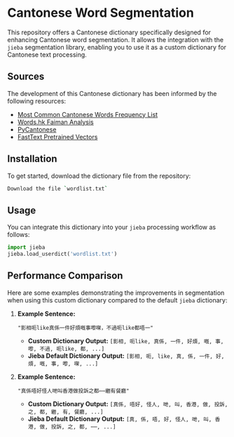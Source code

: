 # Cantonese Word Segmentation

This repository offers a Cantonese dictionary specifically designed for enhancing Cantonese word segmentation. It allows the integration with the `jieba` segmentation library, enabling you to use it as a custom dictionary for Cantonese text processing.

## Sources

The development of this Cantonese dictionary has been informed by the following resources:

- [Most Common Cantonese Words Frequency List](https://www.reddit.com/r/Cantonese/comments/62i3ud/most_common_cantonese_words_frequency_list/)
- [Words.hk Faiman Analysis](https://words.hk/faiman/analysis/existingcharpronunciations/DATA)
- [PyCantonese](http://pycantonese.org/)
- [FastText Pretrained Vectors](https://fasttext.cc/docs/en/pretrained-vectors.html)

## Installation

To get started, download the dictionary file from the repository:

```bash
Download the file `wordlist.txt`
```

## Usage

You can integrate this dictionary into your `jieba` processing workflow as follows:

```python
import jieba
jieba.load_userdict('wordlist.txt')
```

## Performance Comparison

Here are some examples demonstrating the improvements in segmentation when using this custom dictionary compared to the default `jieba` dictionary:

1. **Example Sentence:**

   `"影相呃like真係一件好煩嘅事嚟㗎，不過呃like都唔一"`

   - **Custom Dictionary Output:**
     `[影相, 呃like, 真係, 一件, 好煩, 嘅, 事, 嚟, 不過, 呃like, 都, ...]`
   - **Jieba Default Dictionary Output:**
     `[影相, 呃, like, 真, 係, 一件, 好, 煩, 嘅, 事, 嚟, 㗎, ...]`

2. **Example Sentence:**

   `"真係唔好怪人哋叫香港做投訴之都⋯⋯繼有餐廳"`

   - **Custom Dictionary Output:**
     `[真係, 唔好, 怪人, 哋, 叫, 香港, 做, 投訴, 之, 都, 繼, 有, 餐廳, ...]`
   - **Jieba Default Dictionary Output:**
     `[真, 係, 唔, 好, 怪人, 哋, 叫, 香港, 做, 投訴, 之, 都, ⋯⋯, ...]`
